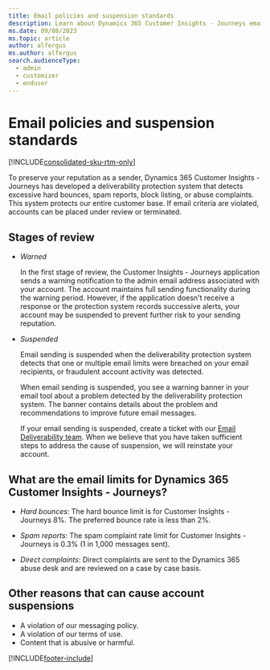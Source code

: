 ```yaml
---
title: Email policies and suspension standards
description: Learn about Dynamics 365 Customer Insights - Journeys email policies and what to do if your account is suspended.
ms.date: 09/08/2023
ms.topic: article
author: alfergus
ms.author: alfergus
search.audienceType: 
  - admin
  - customizer
  - enduser
---
```


# Email policies and suspension standards

[!INCLUDE[consolidated-sku-rtm-only](./includes/consolidated-sku-rtm-only.md)]

To preserve your reputation as a sender, Dynamics 365 Customer Insights - Journeys has developed a deliverability protection system that detects excessive hard bounces, spam reports, block listing, or abuse complaints. This system protects our entire customer base. If email criteria are violated, accounts can be placed under review or terminated. 

## Stages of review

- *Warned*

    In the first stage of review, the Customer Insights - Journeys application sends a warning notification to the admin email address associated with your account. The account maintains full sending functionality during the warning period. However, if the application doesn't receive a response or the protection system records successive alerts, your account may be suspended to prevent further risk to your sending reputation.

- *Suspended*

    Email sending is suspended when the deliverability protection system detects that one or multiple email limits were breached on your email recipients, or fraudulent account activity was detected.

    When email sending is suspended, you see a warning banner in your email tool about a problem detected by the deliverability protection system. The banner contains details about the problem and recommendations to improve future email messages.

    If your email sending is suspended, create a ticket with our [Email Deliverability team](mailto:dynmktdeliverability@microsoft.com). When we believe that you have taken sufficient steps to address the cause of suspension, we will reinstate your account.

## What are the email limits for Dynamics 365 Customer Insights - Journeys?

- *Hard bounces*: The hard bounce limit is for Customer Insights - Journeys 8%. The preferred bounce rate is less than 2%.

- *Spam reports*: The spam complaint rate limit for Customer Insights - Journeys is 0.3% (1 in 1,000 messages sent).

- *Direct complaints*: Direct complaints are sent to the Dynamics 365 abuse desk and are reviewed on a case by case basis.

## Other reasons that can cause account suspensions

- A violation of our messaging policy.
- A violation of our terms of use.
- Content that is abusive or harmful.

[!INCLUDE[footer-include](./includes/footer-banner.md)]
